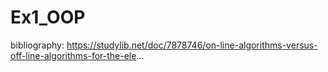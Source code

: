 # Ex1_OOP
  bibliography:
  https://studylib.net/doc/7878746/on-line-algorithms-versus-off-line-algorithms-for-the-ele...
  
